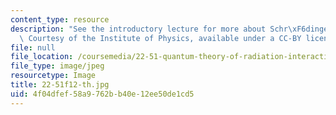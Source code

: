 ```yaml
---
content_type: resource
description: "See the introductory lecture for more about Schr\xF6dinger's virus.\
  \ Courtesy of the Institute of Physics, available under a CC-BY license."
file: null
file_location: /coursemedia/22-51-quantum-theory-of-radiation-interactions-fall-2012/4f04dfef58a9762bb40e12ee50de1cd5_22-51f12-th.jpg
file_type: image/jpeg
resourcetype: Image
title: 22-51f12-th.jpg
uid: 4f04dfef-58a9-762b-b40e-12ee50de1cd5
---
```

